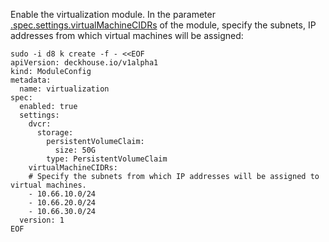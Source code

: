 Enable the virtualization module. In the parameter [.spec.settings.virtualMachineCIDRs](/modules/virtualization/configuration.html#parameters-virtualmachinecidrs) of the module, specify the subnets, IP addresses from which virtual machines will be assigned:

```shell
sudo -i d8 k create -f - <<EOF
apiVersion: deckhouse.io/v1alpha1
kind: ModuleConfig
metadata:
  name: virtualization
spec:
  enabled: true
  settings:
    dvcr:
      storage:
        persistentVolumeClaim:
          size: 50G
        type: PersistentVolumeClaim
    virtualMachineCIDRs:
    # Specify the subnets from which IP addresses will be assigned to virtual machines.
    - 10.66.10.0/24
    - 10.66.20.0/24
    - 10.66.30.0/24
  version: 1
EOF
```
